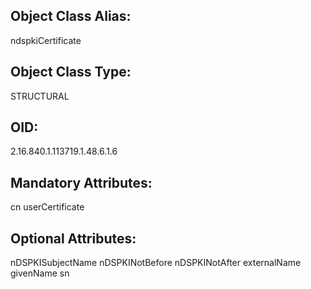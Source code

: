 ## Object Class Alias:
  ndspkiCertificate

## Object Class Type:
  STRUCTURAL

## OID:
  2.16.840.1.113719.1.48.6.1.6

## Mandatory Attributes:
  cn
  userCertificate

## Optional Attributes:
  nDSPKISubjectName
  nDSPKINotBefore
  nDSPKINotAfter
  externalName
  givenName
  sn
